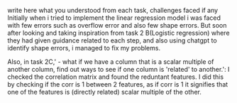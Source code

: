 write here what you understood from each task, challenges faced if any
Initially when i tried to implement the linear regression model i was faced with few errors such as overflow error and also few shape errors.
But soon after looking and taking inspiration from task 2 B(Logistic regression) where they had given guidance related to each step, and also using chatgpt to identify shape errors, i managed to fix my problems.


Also, in task 2C,' - what if we have a column that is a scalar multiple of another column, find out ways to see if one column is 'related' to another.':
I checked the correlation matrix and found the reduntant features. I did this by checking if the corr is 1 between 2 features, as if corr is 1 it signifies that one of the features is (directly related) scalar multiple of the other.
